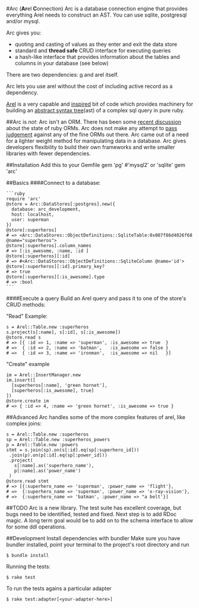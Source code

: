 #Arc (**Ar**el **C**onnection)
Arc is a database connection engine that provides everything Arel needs to construct an AST.
You can use sqlite, postgresql and/or mysql.

Arc gives you:

 - quoting and casting of values as they enter and exit the data store
 - standard and **thread safe** CRUD interface for executing queries
 - a hash-like interface that provides information about the tables and columns in your database (see below)

There are two dependencies: [q][6] and arel itself.

Arc lets you use arel without the cost of including active record as a dependency.

[Arel][1] is a very capable and [inspired][2] bit of code which provides machinery for building an [abstract syntax tree][2](ast) of a complex sql query in pure ruby.


##Arc is *not*:
Arc isn't an ORM.
There has been some [recent discussion][4] about the state of ruby ORMs.  Arc does not make any attempt to [pass judgement][5] against any of the fine ORMs out there.  Arc came out of a need for a lighter weight method for manipulating data in a database.  Arc gives developers flexibility to build their own frameworks and write smaller libraries with fewer dependencies.

##Installation
Add this to your Gemfile
    gem 'pg' #'mysql2' or 'sqlite'
    gem 'arc'

##Basics
####Connect to a database:

    ```ruby
    require 'arc'
    @store = Arc::DataStores[:postgres].new({
      database: arc_development,
      host: localhost,
      user: superman
    })
    @store[:superheros]
    # => <Arc::DataStores::ObjectDefinitions::SqliteTable:0x007f86d4026f68 @name="superheros">
    @store[:superheros].column_names
    # => [:is_awesome, :name, :id ]
    @store[:superheros][:id]
    # => #<Arc::DataStores::ObjectDefinitions::SqliteColumn @name='id'>
    @store[:superheros][:id].primary_key?
    # => true
    @store[:superheros][:is_awesome].type
    # => :bool
    ```
    
####Execute a query
Build an Arel query and pass it to one of the store's CRUD methods:

"Read" Example:

    s = Arel::Table.new :superheros
    s.project(s[:name], s[:id], s[:is_awesome])
    @store.read s
    # => [{ :id => 1, :name => 'superman', :is_awesome => true  }
    # =>  { :id => 2, :name => 'batman',   :is_awesome => false }
    # =>  { :id => 3, :name => 'ironman',  :is_awesome => nil   }]

"Create" example

    im = Arel::InsertManager.new
    im.insert([
      [superheros[:name], 'green hornet'],
      [superheros[:is_awesome], true]
    ])
    @store.create im
    # => { :id => 4, :name => 'green hornet', :is_awesome => true }

##Advanced
Arc handles some of the more complex features of arel, like complex joins:

    s = Arel::Table.new :superheros
    sp = Arel::Table.new :superheros_powers
    p = Arel::Table.new :powers
    stmt = s.join(sp).on(s[:id].eq(sp[:superhero_id]))
     .join(p).on(p[:id].eq(sp[:power_id]))
     .project(
       s[:name].as('superhero_name'),
       p[:name].as('power_name')
     )
    @store.read stmt
    # => [{:superhero_name => 'superman', :power_name => 'flight'},
    # =>  {:superhero_name => 'superman', :power_name => 'x-ray-vision'},
    # =>  {:superhero_name => 'batman', :power_name => "a belt'}]

##TODO
  Arc is a new library.  The test suite has excellent coverage, but bugs need to be identified, tested and fixed.
  Next step is to add RDoc magic.
  A long term goal would be to add on to the schema interface to allow for some ddl operations.
  
##Development
Install dependencies with bundler
Make sure you have bundler installed, point your terminal to the project's root directory and run

    $ bundle install
Running the tests:

    $ rake test
To run the tests agains a particular adapter

    $ rake test:adapter[<your-adapter-here>]


[1]: http://github.com/rails/arel
[2]: http://twitter.com/#!/jacobsimeon/status/97183215013466113
[3]: http://en.wikipedia.org/wiki/Abstract_syntax_tree
[4]: http://solnic.eu/2011/11/29/the-state-of-ruby-orm.html
[5]: https://github.com/garybernhardt/base
[6]: http://github.com/jacobsimeon/q
